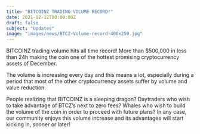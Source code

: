 ```yaml
---
title: "BITCOINZ TRADING VOLUME RECORD!"
date: 2021-12-12T00:00:00Z
draft: false
subject: "Updates"
image: "images/news/BTCZ-Volume-record-400x250.jpg"
---
```


BITCOINZ trading volume hits all time record! More than $500,000 in less than 24h making the coin one of the hottest promising cryptocurrency assets of December.

The volume is increasing every day and this means a lot, especially during a period that most of the other cryptocurrency assets suffer by volume and value reduction.

People realizing that BITCOINZ is a sleeping dragon? Daytraders who wish to take advantage of BTCZ’s next to zero fees? Whales who wish to build the volume of the coin in order to proceed with future plans? In any case, our community enjoys this volume increase and its advantages will start kicking in, sooner or later!
